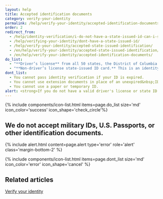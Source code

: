 ```yaml
---
layout: help
title: Accepted identification documents
category: verify-your-identity
permalink: /help/verify-your-identity/accepted-identification-documents/
order: 2
redirect_from:
  - /help/identity-verification/i-do-not-have-a-state-issued-id-can-i-still-verify-my-identity/
  - /help/verifying-your-identity/dont-have-a-state-issued-id/
  - /help/verify-your-identity/accepted-state-issued-identification/
  - /en/help/verify-your-identity/accepted-state-issued-identification/
  - /en/help/verify-your-identity/accepted-identification-documents/
do_list:
  - "**Driver’s license** from all 50 states, the District of Columbia (DC), and other U.S. territories (Guam, U.S. Virgin Islands, American Samoa, Mariana Islands, and Puerto Rico)."
  - "**Non-driver’s license state-issued ID card.** This is an identity document issued by the state, the District of Columbia (DC), or U.S. territory that asserts identity but does not give driving privileges."
dont_list:
  - You cannot pass identity verification if your ID is expired.
  - You cannot use extension documents in place of an unexpired&nbsp;ID.
  - You cannot use a paper or temporary ID.
alert: <strong>If you do not have a valid driver's license or state ID card, you cannot use Login.gov for identity verification.</strong> Please contact the partner agency’s help center to find out what you can do instead.
---
```


{% include components/icon-list.html items=page.do_list size='md' icon_color='success' icon_shape='check_circle'%}

## We do not accept military IDs, U.S. Passports, or other identification documents.

{% include alert.html content=page.alert type='error' role='alert' class='margin-bottom-2' %}

{% include components/icon-list.html items=page.dont_list size='md' icon_color='error' icon_shape='cancel' %}

## Related articles 

[Verify your identity](/help/verify-your-identity/how-to-verify-your-identity/)
